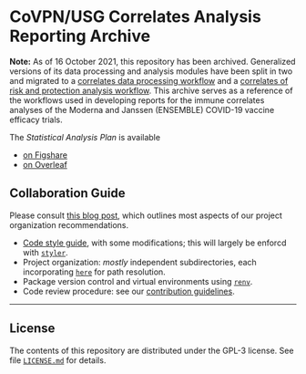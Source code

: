 # CoVPN/USG Correlates Analysis Reporting Archive

__Note:__ As of 16 October 2021, this repository has been archived. Generalized
versions of its data processing and analysis modules have been split in two and
migrated to a [correlates data processing
workflow](https://github.com/CoVPN/correlates_processing/) and a [correlates of
risk and protection analysis
workflow](https://github.com/CoVPN/correlates_reporting2/). This archive serves
as a reference of the workflows used in developing reports for the immune
correlates analyses of the Moderna and Janssen (ENSEMBLE) COVID-19 vaccine
efficacy trials.

The _Statistical Analysis Plan_ is available
  * [on Figshare](https://doi.org/10.6084/m9.figshare.13198595)
  * [on Overleaf](https://www.overleaf.com/project/5ecd5bcc18e1d30001c913ec)

## Collaboration Guide

Please consult [this blog
post](https://davidbphd.com/project-organization-for-reproducible-data-science/),
which outlines most aspects of our project organization recommendations.

* [Code style guide](https://style.tidyverse.org/), with some modifications;
  this will largely be enforcd with [`styler`](https://styler.r-lib.org/).
* Project organization: _mostly_ independent subdirectories, each incorporating
  [`here`](https://here.r-lib.org/) for path resolution.
* Package version control and virtual environments using
  [`renv`](https://rstudio.github.io/renv/).
* Code review procedure: see our [contribution
   guidelines](https://github.com/CoVPN/correlates_reporting/blob/master/CONTRIBUTING.md).

---

## License

The contents of this repository are distributed under the GPL-3 license. See
file [`LICENSE.md`](https://github.com/CoVPN/correlates_reporting/blob/master/LICENSE.md)
for details.
